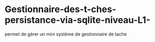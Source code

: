 # Gestionnaire-des-t-ches-persistance-via-sqlite-niveau-L1-
permet de gérer un mini système de gestionnaire de tache
